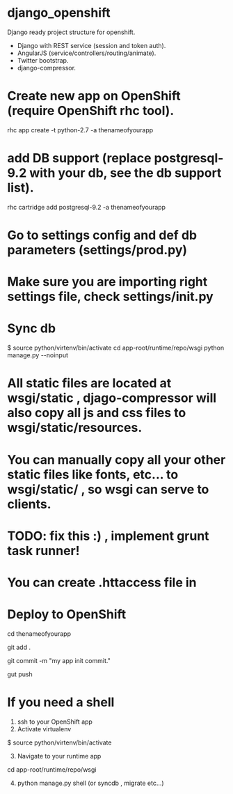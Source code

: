 django_openshift
===========

Django ready project structure for openshift.

- Django with REST service (session and token auth).
- AngularJS (service/controllers/routing/animate).
- Twitter bootstrap.
- django-compressor.

# Create new app on OpenShift (require OpenShift rhc tool).

rhc app create -t python-2.7 -a thenameofyourapp

# add DB support (replace postgresql-9.2 with your db, see the db support list).

rhc cartridge add postgresql-9.2 -a thenameofyourapp

# Go to settings config and def db parameters (settings/prod.py)

# Make sure you are importing right settings file, check settings/__init__.py

# Sync db 

$ source python/virtenv/bin/activate
cd app-root/runtime/repo/wsgi
python manage.py --noinput

# All static files are located at wsgi/static , djago-compressor will also copy all js and css files to wsgi/static/resources. 

# You can manually copy all your other static files like fonts, etc... to wsgi/static/ , so wsgi can serve to clients. 
# TODO: fix this :) , implement grunt task runner!

# You can create .httaccess file in 

# Deploy to OpenShift

cd thenameofyourapp

git add .

git commit -m "my app init commit."

gut push

# If you need a shell 
1. ssh to your OpenShift app
2. Activate virtualenv 

$ source python/virtenv/bin/activate

3. Navigate to your runtime app

cd app-root/runtime/repo/wsgi

4. python manage.py shell (or syncdb , migrate etc...)